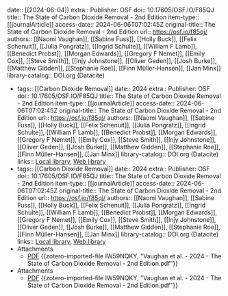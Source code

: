 date:: [[2024-06-04]]
extra:: Publisher: OSF
doi:: 10.17605/OSF.IO/F85QJ
title:: The State of Carbon Dioxide Removal - 2nd Edition
item-type:: [[journalArticle]]
access-date:: 2024-06-06T07:02:45Z
original-title:: The State of Carbon Dioxide Removal - 2nd Edition
url:: https://osf.io/f85qj/
authors:: [[Naomi Vaughan]], [[Sabine Fuss]], [[Holly Buck]], [[Felix Schenuit]], [[Julia Pongratz]], [[Ingrid Schulte]], [[William F Lamb]], [[Benedict Probst]], [[Morgan Edwards]], [[Gregory F Nemet]], [[Emily Cox]], [[Steve Smith]], [[Injy Johnstone]], [[Oliver Geden]], [[Josh Burke]], [[Matthew Gidden]], [[Stephanie Roe]], [[Finn Müller-Hansen]], [[Jan Minx]]
library-catalog:: DOI.org (Datacite)

- tags:: [[Carbon Dioxide Removal]]
  date:: 2024
  extra:: Publisher: OSF
  doi:: 10.17605/OSF.IO/F85QJ
  title:: The State of Carbon Dioxide Removal - 2nd Edition
  item-type:: [[journalArticle]]
  access-date:: 2024-06-06T07:02:45Z
  original-title:: The State of Carbon Dioxide Removal - 2nd Edition
  url:: https://osf.io/f85qj/
  authors:: [[Naomi Vaughan]], [[Sabine Fuss]], [[Holly Buck]], [[Felix Schenuit]], [[Julia Pongratz]], [[Ingrid Schulte]], [[William F Lamb]], [[Benedict Probst]], [[Morgan Edwards]], [[Gregory F Nemet]], [[Emily Cox]], [[Steve Smith]], [[Injy Johnstone]], [[Oliver Geden]], [[Josh Burke]], [[Matthew Gidden]], [[Stephanie Roe]], [[Finn Müller-Hansen]], [[Jan Minx]]
  library-catalog:: DOI.org (Datacite)
  links:: [Local library](zotero://select/library/items/LFN5UEKR), [Web library](https://www.zotero.org/users/46463/items/LFN5UEKR)
- tags:: [[Carbon Dioxide Removal]]
  date:: 2024
  extra:: Publisher: OSF
  doi:: 10.17605/OSF.IO/F85QJ
  title:: The State of Carbon Dioxide Removal - 2nd Edition
  item-type:: [[journalArticle]]
  access-date:: 2024-06-06T07:02:45Z
  original-title:: The State of Carbon Dioxide Removal - 2nd Edition
  url:: https://osf.io/f85qj/
  authors:: [[Naomi Vaughan]], [[Sabine Fuss]], [[Holly Buck]], [[Felix Schenuit]], [[Julia Pongratz]], [[Ingrid Schulte]], [[William F Lamb]], [[Benedict Probst]], [[Morgan Edwards]], [[Gregory F Nemet]], [[Emily Cox]], [[Steve Smith]], [[Injy Johnstone]], [[Oliver Geden]], [[Josh Burke]], [[Matthew Gidden]], [[Stephanie Roe]], [[Finn Müller-Hansen]], [[Jan Minx]]
  library-catalog:: DOI.org (Datacite)
  links:: [Local library](zotero://select/library/items/LFN5UEKR), [Web library](https://www.zotero.org/users/46463/items/LFN5UEKR)
- Attachments
	- [PDF](zotero://select/library/items/IW59NQKY) {{zotero-imported-file IW59NQKY, "Vaughan et al. - 2024 - The State of Carbon Dioxide Removal - 2nd Edition.pdf"}}
- Attachments
	- [PDF](zotero://select/library/items/IW59NQKY) {{zotero-imported-file IW59NQKY, "Vaughan et al. - 2024 - The State of Carbon Dioxide Removal - 2nd Edition.pdf"}}